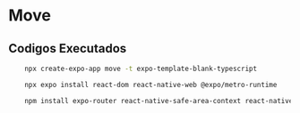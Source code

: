 # Move

## Codigos Executados
```bash
    npx create-expo-app move -t expo-template-blank-typescript
```

```bash
    npx expo install react-dom react-native-web @expo/metro-runtime
```

```bash
    npm install expo-router react-native-safe-area-context react-native-screens react-native-gesture-handler react-native-reanimated
```

```bash
    
```

```bash
    
```

```bash
    
```